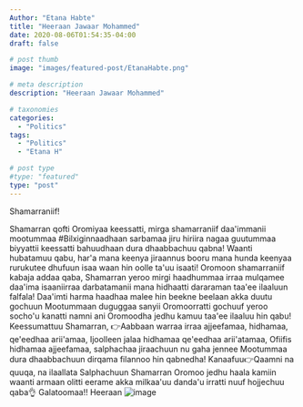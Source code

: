 ```yaml
---
Author: "Etana Habte"
title: "Heeraan Jawaar Mohammed"
date: 2020-08-06T01:54:35-04:00
draft: false

# post thumb
image: "images/featured-post/EtanaHabte.png"

# meta description
description: "Heeraan Jawaar Mohammed"

# taxonomies
categories: 
  - "Politics"
tags:
  - "Politics"
  - "Etana H"

# post type
#type: "featured"
type: "post"
---
```

Shamarraniif!

Shamarran qofti Oromiyaa keessatti, mirga shamarraniif daa'immanii mootummaa #Bilxiginnaadhaan sarbamaa jiru hiriira nagaa guutummaa biyyattii keessatti bahuudhaan dura dhaabbachuu qabna!
Waanti hubatamuu qabu, har'a mana keenya jiraannus booru mana  hunda keenyaa rurukutee dhufuun isaa waan hin oolle ta'uu isaati!
Oromoon shamarraniif kabaja addaa qaba,
Shamarran yeroo mirgi haadhummaa irraa mulqamee daa'ima isaaniirraa darbatamanii mana hidhaatti dararaman taa'ee ilaaluun falfala!
Daa'imti harma haadhaa malee hin beekne beelaan akka duutu gochuun Mootummaan duguggaa sanyii Oromoorratti gochuuf yeroo socho'u kanatti namni ani Oromoodha jedhu kamuu taa'ee ilaaluu hin qabu!
Keessumattuu Shamarran, 👉Aabbaan warraa irraa ajjeefamaa, hidhamaa, qe'eedhaa arii'amaa, Ijoolleen jalaa hidhamaa qe'eedhaa arii'atamaa, Ofiifis hidhamaa ajjeefamaa, salphachaa jiraachuun nu gaha jennee Mootummaa dura dhaabbachuun dirqama filannoo hin qabnedha!
Kanaafuu👉Qaamni na quuqa, na ilaallata Salphachuun Shamarran Oromoo jedhu haala kamiin waanti armaan olitti eerame akka milkaa'uu danda'u irratti nuuf hojjechuu qaba👌
Galatoomaa!!
Heeraan
![image](../../images/post/FreeChaltu.png)
